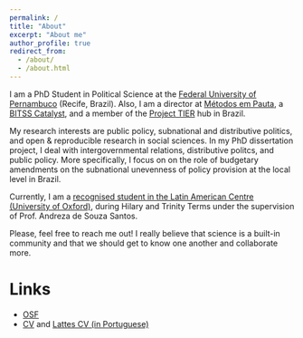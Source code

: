 ```yaml
---
permalink: /
title: "About"
excerpt: "About me"
author_profile: true
redirect_from: 
  - /about/
  - /about.html
---
```


I am a PhD Student in Political Science at the [Federal University of Pernambuco](https://www.ufpe.br/politica) (Recife, Brazil). Also, I am a director at [Métodos em Pauta](http://www.metodosempauta.com), a [BITSS Catalyst](https://www.bitss.org/), and a member of the [Project TIER](https://www.projecttier.org/) hub in Brazil.

My research interests are public policy, subnational and distributive politics, and open & reproducible research in social sciences. In my PhD dissertation project, I deal with intergovernmental relations, distributive politcs, and public policy. More specifically, I focus on on the role of budgetary amendments on the subnational unevenness of policy provision at the local level in Brazil.

Currently, I am a [recognised student in the Latin American Centre (University of Oxford)](https://www.lac.ox.ac.uk/people/amanda-domingos), during Hilary and Trinity Terms under the supervision of Prof. Andreza de Souza Santos.

Please, feel free to reach me out! I really believe that science is a built-in community and that we should get to know one another and collaborate more. 

Links
====
* [OSF](https://osf.io/pdx9m/)
* [CV](files/cvfev21.pdf) and [Lattes CV (in Portuguese)](http://lattes.cnpq.br/5884024723748321)
